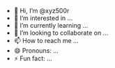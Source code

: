- 👋 Hi, I’m @xyz500r
- 👀 I’m interested in ...
- 🌱 I’m currently learning ...
- 💞️ I’m looking to collaborate on ...
- 📫 How to reach me ...
- 😄 Pronouns: ...
- ⚡ Fun fact: ...

<!---
xyz500r/xyz500r is a ✨ special ✨ repository because its `README.md` (this file) appears on your GitHub profile.
You can click the Preview link to take a look at your changes.
--->
